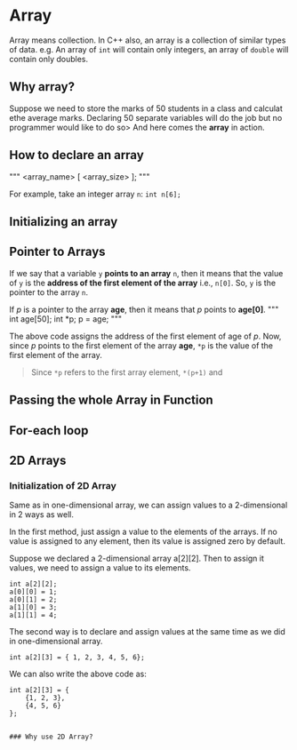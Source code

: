 # Array
Array means collection. In C++ also, an array is a collection of similar types of data.
e.g. An array of `int` will contain only integers, an array of `double` will contain only doubles.
## Why array?
Suppose we need to store the marks of 50 students in a class and calculat ethe average marks. Declaring 50 separate variables will do the job but no programmer would like to do so> And here comes the **array** in action.

## How to declare an array
"""
<datatype> <array_name> [ <array_size> ];
"""

For example, take an integer array `n`:
`int n[6];`




## Initializing an array

## Pointer to Arrays
If we say that a variable `y` **points to an array** `n`, then it means that the value of `y` is the **address of the first element of the array** i.e., `n[0]`. So, `y` is the pointer to the array `n`.

If *p* is a pointer to the array **age**, then it means that *p* points to **age[0]**.
"""
int age[50];
int *p;
p = age; 
"""

The above code assigns the address of the first element of age of *p*.
Now, since *p* points to the first element of the array **age**, `*p` is the value of the first element of the array.

> Since `*p` refers to the first array element, `*(p+1)` and 

## Passing the whole Array in Function

## For-each loop

## 2D Arrays

### Initialization of 2D Array
Same as in one-dimensional array, we can assign values to a 2-dimensional in 2 ways as well.

In the first method, just assign a value to the elements of the arrays. If no value is assigned to any element, then its value is assigned zero by default.

Suppose we declared a 2-dimensional array a[2][2]. Then to assign it values, we need to assign a value to its elements.

```
int a[2][2];
a[0][0] = 1;
a[0][1] = 2;
a[1][0] = 3;
a[1][1] = 4;
```
The second way is to declare and assign values at the same time as we did in one-dimensional array.

```
int a[2][3] = { 1, 2, 3, 4, 5, 6};
```

We can also write the above code as:
```
int a[2][3] = {
	{1, 2, 3},
	{4, 5, 6}
};


### Why use 2D Array?
